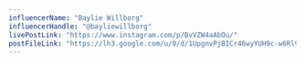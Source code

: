 ```yaml
---
influencerName: "Baylie Willborg"
influencerHandle: "@bayliewillborg"
livePostLink: "https://www.instagram.com/p/BvVZW4aAbOu/"
postFileLink: "https://lh3.google.com/u/0/d/1UpgnvPjBICr46wyYUH9c-w6Rl9gEsbS2"
---
```

